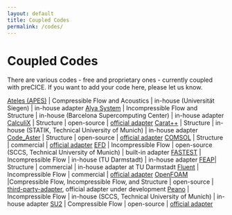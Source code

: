 ```yaml
---
layout: default
title: Coupled Codes
permalink: /codes/
---
```


# Coupled Codes

There are various codes - free and proprietary ones - currently coupled with preCICE. If you want to add your code here, please let us know. 

[Ateles (APES)](https://www.mb.uni-siegen.de/sts/index.html) |	Compressible Flow and Acoustics	| in-house (Universität Siegen) | in-house adapter
[Alya System](https://www.bsc.es/research-development/research-areas/engineering-simulations/alya-high-performance-computational) |	Incompressible Flow and Structure | in-house (Barcelona Supercomputing Center) | in-house adapter
[CalculiX](http://www.calculix.de/) |	Structure | open-source | [official adapter](https://github.com/precice/calculix-adapter)
[Carat++](http://carat.st.bv.tum.de/) |	Structure | in-house (STATIK, Technical University of Munich) | in-house adapter
[Code_Aster](http://www.code-aster.org) |	Structure | open-source | [official adapter](https://github.com/precice/code_aster-adapter)
[COMSOL](http://www.comsol.com/) | Structure | commercial | [official adapter](https://github.com/precice/comsol-adapter)
[EFD](https://github.com/precice/efd) | Incompressible Flow | open-source (SCCS, Technical University of Munich) | built-in adapter
[FASTEST](http://www.fnb.tu-darmstadt.de/forschung_fnb/software_fnb/software_fnb.en.jsp) | Incompressible Flow | in-house (TU Darmstadt) | in-house adapter 
[FEAP](http://projects.ce.berkeley.edu/feap/)| Structure | commercial | in-house adapter at TU Darmstadt 
[Fluent](http://www.ansys.com/products/fluids/ansys-cfd-premium) | Incompressible Flow | commercial | [official adapter](https://github.com/precice/fluent-adapter)
[OpenFOAM](http://www.openfoam.com/) |Compressible Flow, Incompressible Flow, and Structure | open-source | [third-party-adapter](https://github.com/davidsblom/FOAM-FSI), official adapter under development
[Peano](http://www.peano-framework.org) | Incompressible Flow | in-house (SCCS, Technical University of Munich) | in-house adapter
[SU2](http://su2.stanford.edu/) | Compressible Flow | open-source | [official adapter](https://github.com/precice/su2-adapter)
